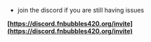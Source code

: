 - join the discord if you are still having issues 

**[https://discord.fnbubbles420.org/invite](https://discord.fnbubbles420.org/invite)**
